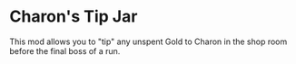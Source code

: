 # Charon's Tip Jar

This mod allows you to "tip" any unspent Gold to Charon in the shop room before the final boss of a run.
